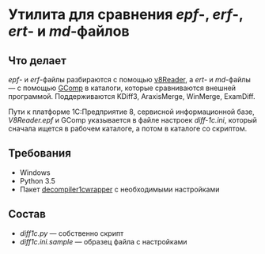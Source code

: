 Утилита для сравнения *epf*-, *erf*-, *ert*- и *md*-файлов
===

Что делает
---

*epf*- и *erf*-файлы разбираются с помощью [v8Reader](https://github.com/xDrivenDevelopment/v8Reader), а *ert*- и 
*md*-файлы — с помощью [GComp](http://1c.alterplast.ru/gcomp/) в каталоги, которые сравниваются внешней программой. 
Поддерживаются KDiff3, AraxisMerge, WinMerge, ExamDiff.

Пути к платформе 1С:Предприятие 8, сервисной информационной базе, *V8Reader.epf* и GComp указывается в файле настроек 
*diff-1c.ini*, который сначала ищется в рабочем каталоге, а потом в каталоге со скриптом.

Требования
---

- Windows
- Python 3.5
- Пакет [decompiler1cwrapper](https://github.com/Cujoko/decompiler1cwrapper) с необходимыми настройками

Состав
---

- *diff1c.py* — собственно скрипт
- *diff1c.ini.sample* — образец файла с настройками
